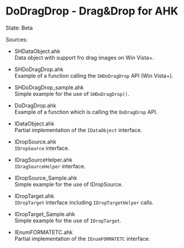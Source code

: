 # DoDragDrop - Drag&Drop for AHK
State: Beta

Sources:

* SHDataObject.ahk  
Data object with support fro drag images on Win Vista+.  

* SHDoDragDrop.ahk  
Example of a function calling the `SHDoDragDrop` API (Win Vista+).  

* SHDoDragDrop_sample.ahk  
Simple example for the use of `SHDoDragDrop()`.

* DoDragDrop.ahk  
Example of a function which is calling the `DoDragDrop` API.  

* IDataObject.ahk  
Partial implementation of the `IDataObject` interface.  

* IDropSource.ahk  
`IDropSource` interface.  

* IDragSourceHelper.ahk  
`IDragSourceHelper` interface.  

* IDropSource_Sample.ahk  
Simple example for the use of IDropSource.  

* IDropTarget.ahk  
`IDropTarget` interface including `IDropTargetHelper` calls.  

* IDropTarget_Sample.ahk  
Simple example for the use of `IDropTarget`.  

* IEnumFORMATETC.ahk  
Partial implementation of the `IEnumFORMATETC` interface.  

